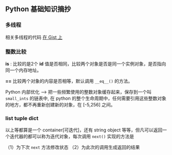 ## Python 基础知识摘抄

### 多线程

相关多线程的代码 [在 Gist 上](https://gist.github.com/wuyangcherish/61d34deae0ba619094f21e20ca8bc721)


### 整数比较

**is** : 比较的是2个 **id** 值是否相同，比较两个对象是否是同一个实例对象，是否指向同一个内存地址。

**==** 比较两个对象的内容是否相等，默认调用 ``__eq__()`` 的方法。


Python 内部优化 --> 把一些频繁使用的整数对象缓存起来，保存到一个叫 ``small_ints`` 的链表中, 在 python 的整个生命周期中，任何需要引用这些整数对象的地方，都不再重新创建新的对象，在 [-5,256] 之间。

### list tuple dict 

以上等都算是一个 container[可迭代]，还有 string object 等等，但凡可以返回一个迭代器的都可以称为迭代对象，每次调用 ``next()`` 实现的方法是 

（1）为下次 ``next`` 方法修改状态 
（2）为此次的调用生成返回的结果 




